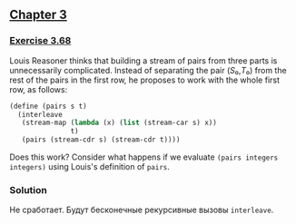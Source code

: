 ## [Chapter 3](../index.md#3-Modularity-Objects-and-State)

### [Exercise 3.68](https://mitpress.mit.edu/sites/default/files/sicp/full-text/book/book-Z-H-24.html#%_thm_3.68)

Louis Reasoner thinks that building a stream of pairs from three parts is unnecessarily complicated. Instead of separating the pair (<i>S</i>₀,<i>T</i>₀) from the rest of the pairs in the first row, he proposes to work with the whole first row, as follows:

```scheme
(define (pairs s t)
  (interleave
   (stream-map (lambda (x) (list (stream-car s) x))
               t)
   (pairs (stream-cdr s) (stream-cdr t))))
```

Does this work? Consider what happens if we evaluate `(pairs integers integers)` using Louis's definition of `pairs`.

### Solution

Не сработает. Будут бесконечные рекурсивные вызовы `interleave`.

